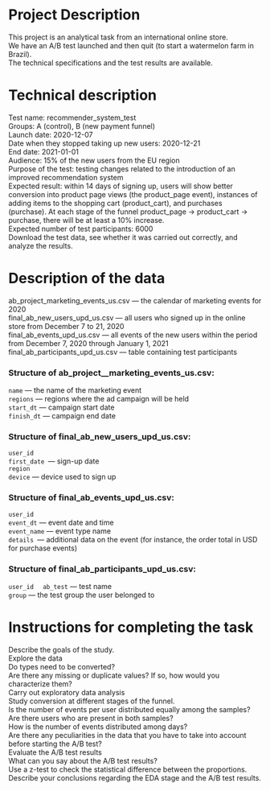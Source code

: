 # Project Description
This project is an analytical task from an international online store.  
We have an A/B test launched and then quit (to start a watermelon farm in Brazil).  
The technical specifications and the test results are available.  

# Technical description  

Test name: recommender_system_test   
Groups: А (control), B (new payment funnel)   
Launch date: 2020-12-07   
Date when they stopped taking up new users: 2020-12-21   
End date: 2021-01-01   
Audience: 15% of the new users from the EU region   
Purpose of the test: testing changes related to the introduction of an improved recommendation system   
Expected result: within 14 days of signing up, users will show better conversion into product page views (the product_page event), instances of adding items to the shopping cart (product_cart), and purchases (purchase). At each stage of the funnel product_page → product_cart → purchase, there will be at least a 10% increase.   
Expected number of test participants: 6000   
Download the test data, see whether it was carried out correctly, and analyze the results.

# Description of the data
ab_project_marketing_events_us.csv — the calendar of marketing events for 2020  
final_ab_new_users_upd_us.csv — all users who signed up in the online store from December 7 to 21, 2020   
final_ab_events_upd_us.csv — all events of the new users within the period from December 7, 2020 through January 1, 2021   
final_ab_participants_upd_us.csv — table containing test participants  

### Structure of ab_project__marketing_events_us.csv:
`name` — the name of the marketing event  
`regions` — regions where the ad campaign will be held  
`start_dt` — campaign start date  
`finish_dt` — campaign end date  

### Structure of final_ab_new_users_upd_us.csv:   
`user_id`  
`first_date `— sign-up date  
`region `  
`device` — device used to sign up   

### Structure of final_ab_events_upd_us.csv:   
`user_id `  
`event_dt` — event date and time   
`event_name` — event type name   
`details `— additional data on the event (for instance, the order total in USD for purchase events)   

### Structure of final_ab_participants_upd_us.csv:   
`user_id  ` 
`ab_test` — test name   
`group` — the test group the user belonged to   

# Instructions for completing the task  
Describe the goals of the study.   
Explore the data   
Do types need to be converted?   
Are there any missing or duplicate values? If so, how would you characterize them?   
Carry out exploratory data analysis   
Study conversion at different stages of the funnel.   
Is the number of events per user distributed equally among the samples?   
Are there users who are present in both samples?   
How is the number of events distributed among days?   
Are there any peculiarities in the data that you have to take into account before starting the A/B test?   
Evaluate the A/B test results   
What can you say about the A/B test results?   
Use a z-test to check the statistical difference between the proportions.   
Describe your conclusions regarding the EDA stage and the A/B test results.   

